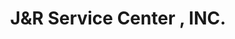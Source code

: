 ---
title: "J&R Service Center , INC."
url: /fairfield/jundr-service-center-inc/
shop: Autowerkstatt
---